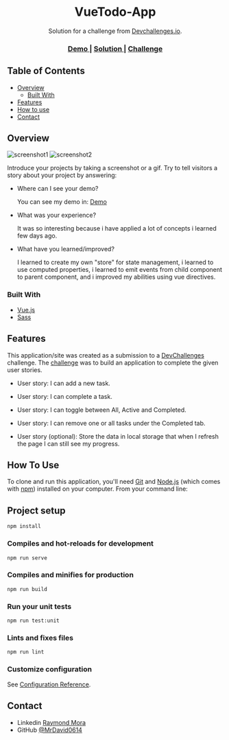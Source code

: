 <h1 style="text-align: center">VueTodo-App</h1>

<div style="text-align: center">
   Solution for a challenge from  <a href="http://devchallenges.io" target="_blank">Devchallenges.io</a>.
</div>

<div style="text-align: center">
  <h3>
    <a href="https://vuetodo-app06.netlify.app/">
      Demo
    </a>
    <span> | </span>
    <a href="https://devchallenges.io/solutions/futlk70lFwnASPcdbvxK">
      Solution
    </a>
    <span> | </span>
    <a href="https://devchallenges.io/challenges/hH6PbOHBdPm6otzw2De5">
      Challenge
    </a>
  </h3>
</div>

## Table of Contents

- [Overview](#overview)
  - [Built With](#built-with)
- [Features](#features)
- [How to use](#how-to-use)
- [Contact](#contact)

## Overview

![screenshot1](https://i.imgur.com/KmgUYQ0.png)
![screenshot2](https://i.imgur.com/MDuAFnH.png)

Introduce your projects by taking a screenshot or a gif. Try to tell visitors a story about your project by answering:

- Where can I see your demo?
    <p>You can see my demo in: <a href="https://vuetodo-app06.netlify.app/">Demo</a></p>
- What was your experience?
    <p>It was so interesting because i have applied a lot of concepts i learned few days ago.</p>
- What have you learned/improved?
    <p>I learned to create my own "store" for state management, i learned to use computed properties, i learned to emit events from child component to parent component, and i improved my abilities using vue directives.</p>

### Built With

- [Vue.js](https://v3.vuejs.org/)
- [Sass](https://sass-lang.com/)

## Features

This application/site was created as a submission to a [DevChallenges](https://devchallenges.io/challenges) challenge. The [challenge](https://devchallenges.io/challenges/hH6PbOHBdPm6otzw2De5) was to build an application to complete the given user stories.

- User story: I can add a new task.

- User story: I can complete a task.

- User story: I can toggle between All, Active and Completed.

- User story: I can remove one or all tasks under the Completed tab.

- User story (optional): Store the data in local storage that when I refresh the page I can still see my progress.

## How To Use

To clone and run this application, you'll need [Git](https://git-scm.com) and [Node.js](https://nodejs.org/en/download/) (which comes with [npm](http://npmjs.com)) installed on your computer. From your command line:

## Project setup
```
npm install
```

### Compiles and hot-reloads for development
```
npm run serve
```

### Compiles and minifies for production
```
npm run build
```

### Run your unit tests
```
npm run test:unit
```

### Lints and fixes files
```
npm run lint
```

### Customize configuration
See [Configuration Reference](https://cli.vuejs.org/config/).

## Contact
- Linkedin [Raymond Mora](https://www.linkedin.com/in/raymondmora/)
- GitHub [@MrDavid0614](https://github.com/MrDavid0614)
